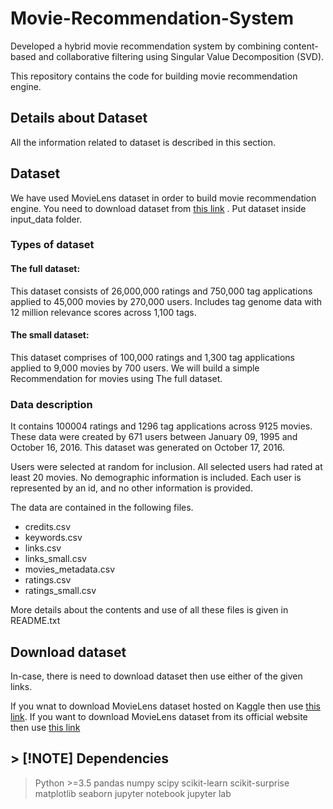 # Movie-Recommendation-System
Developed a hybrid movie recommendation system by combining content-based and collaborative filtering using Singular Value Decomposition (SVD).

This repository contains the code for building movie recommendation engine.

## Details about Dataset
All the information related to dataset is described in this section.

## Dataset
We have used MovieLens dataset in order to build movie recommendation engine.
You need to download dataset from [this link](https://drive.google.com/drive/folders/1vPNIYje1yasxhqVpprfq16bShO_jrfvc?usp=drive_link) .
Put dataset inside input_data folder.

### Types of dataset
#### The full dataset:
This dataset consists of 26,000,000 ratings and 750,000 tag applications applied to 45,000 movies by 270,000 users. Includes tag genome data with 12 million relevance scores across 1,100 tags.
#### The small dataset:
This dataset comprises of 100,000 ratings and 1,300 tag applications applied to 9,000 movies by 700 users.
We will build a simple Recommendation for movies using The full dataset.

### Data description
It contains 100004 ratings and 1296 tag applications across 9125 movies. These data were created by 671 users between January 09, 1995 and October 16, 2016. This dataset was generated on October 17, 2016.

Users were selected at random for inclusion. All selected users had rated at least 20 movies. No demographic information is included. Each user is represented by an id, and no other information is provided.

The data are contained in the following files.

- credits.csv
- keywords.csv
- links.csv
- links_small.csv
- movies_metadata.csv
- ratings.csv
- ratings_small.csv

More details about the contents and use of all these files is given in README.txt

## Download dataset
In-case, there is need to download dataset then use either of the given links.

If you wnat to download MovieLens dataset hosted on Kaggle then use [this link](https://www.kaggle.com/datasets/rounakbanik/the-movies-dataset).
If you want to download MovieLens dataset from its official website then use [this link](https://grouplens.org/datasets/movielens/latest/)

## > [!NOTE] Dependencies

> Python >=3.5
> pandas
> numpy
> scipy
> scikit-learn
> scikit-surprise
> matplotlib
> seaborn
> jupyter notebook
> jupyter lab
